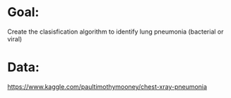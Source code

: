 # Goal:
Create the clasisfication algorithm to identify lung pneumonia (bacterial or viral)
# Data:
https://www.kaggle.com/paultimothymooney/chest-xray-pneumonia
